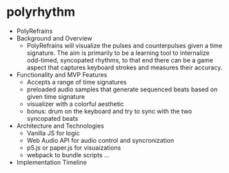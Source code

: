 # polyrhythm

* PolyRefrains
* Background and Overview
    * PolyRefrains will visualize the pulses and counterpulses given a time signature. The aim is primarily to be a learning tool to internalize odd-timed, syncopated rhythms, to that end there can be a game aspect that captures keyboard strokes and measures their accuracy.
* Functionality and MVP Features
    * Accepts a range of time signatures
    * preloaded audio samples that generate sequenced beats based on given time signature
    * visualizer with a colorful aesthetic 
    * bonus: drum on the keyboard and try to sync with the two syncopated beats
* Architecture and Technologies
    * Vanilla JS for logic
    * Web Audio API for audio control and syncronization
    * p5.js or paper.js for visuaizations
    * webpack to bundle scripts
    ...
* Implementation Timeline
